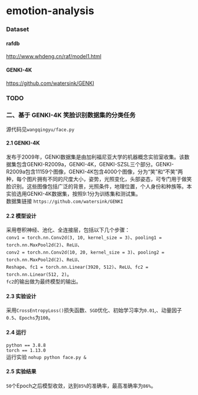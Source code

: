 # emotion-analysis

### Dataset

#### rafdb
http://www.whdeng.cn/raf/model1.html
#### GENKI-4K
https://github.com/watersink/GENKI

### TODO


### 二、基于 GENKI-4K 笑脸识别数据集的分类任务
  源代码见`wangqingyu/face.py`

#### 2.1 GENKI-4K
  发布于2009年，GENKI数据集是由加利福尼亚大学的机器概念实验室收集。该数据集包含GENKI-R2009a，GENKI-4K，GENKI-SZSL三个部分。GENKI-R2009a包含11159个图像，GENKI-4K包含4000个图像，分为“笑”和“不笑”两种，每个图片拥有不同的尺度大小，姿势，光照变化，头部姿态，可专门用于做笑脸识别。这些图像包括广泛的背景，光照条件，地理位置，个人身份和种族等。本实验选用GENKI-4K数据集，按照9:1分为训练集和测试集。  
  数据集链接 `https://github.com/watersink/GENKI`

#### 2.2 模型设计
  采用卷积神经、池化、全连接层，包括以下几个步骤：  
  `conv1 = torch.nn.Conv2d(3, 10, kernel_size = 3)`、`pooling1 = torch.nn.MaxPool2d(2)`、`ReLU`、  
  `conv2 = torch.nn.Conv2d(10, 20, kernel_size = 3)`、`pooling2 = torch.nn.MaxPool2d(2)`、`ReLU`、  
  `Reshape`、`fc1 = torch.nn.Linear(3920, 512)`、`ReLU`、`fc2 = torch.nn.Linear(512, 2)`。  
  `fc2`的输出做为最终模型的输出。
  
#### 2.3 实验设计
  采用`CrossEntropyLoss()`损失函数、`SGD`优化、初始学习率为`0.01`,、动量因子`0.5`、`Epochs`为`100`。
  
#### 2.4 运行
  `python == 3.8.8`  
  `torch == 1.13.0`  
  运行实验  `nohup python face.py &`

#### 2.5 实验结果
  `50`个Epoch之后模型收敛，达到`85%`的准确率，最高准确率为`86%`。

